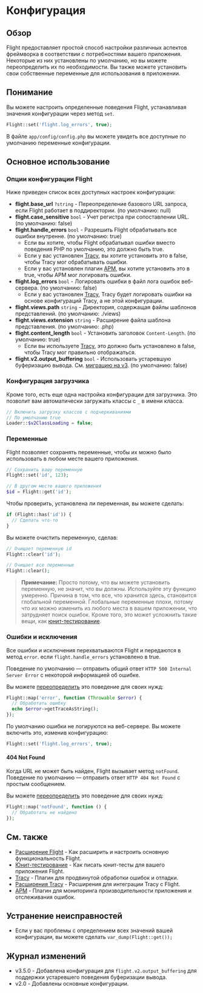 # Конфигурация

## Обзор

Flight предоставляет простой способ настройки различных аспектов фреймворка в соответствии с потребностями вашего приложения. Некоторые из них установлены по умолчанию, но вы можете переопределить их по необходимости. Вы также можете установить свои собственные переменные для использования в приложении.

## Понимание

Вы можете настроить определенные поведения Flight, устанавливая значения конфигурации
через метод `set`.

```php
Flight::set('flight.log_errors', true);
```

В файле `app/config/config.php` вы можете увидеть все доступные по умолчанию переменные конфигурации.

## Основное использование

### Опции конфигурации Flight

Ниже приведен список всех доступных настроек конфигурации:

- **flight.base_url** `?string` - Переопределение базового URL запроса, если Flight работает в поддиректории. (по умолчанию: null)
- **flight.case_sensitive** `bool` - Учет регистра при сопоставлении URL. (по умолчанию: false)
- **flight.handle_errors** `bool` - Разрешить Flight обрабатывать все ошибки внутренне. (по умолчанию: true)
  - Если вы хотите, чтобы Flight обрабатывал ошибки вместо поведения PHP по умолчанию, это должно быть true.
  - Если у вас установлен [Tracy](/awesome-plugins/tracy), вы хотите установить это в false, чтобы Tracy мог обрабатывать ошибки.
  - Если у вас установлен плагин [APM](/awesome-plugins/apm), вы хотите установить это в true, чтобы APM мог логировать ошибки.
- **flight.log_errors** `bool` - Логировать ошибки в файл лога ошибок веб-сервера. (по умолчанию: false)
  - Если у вас установлен [Tracy](/awesome-plugins/tracy), Tracy будет логировать ошибки на основе конфигураций Tracy, а не этой конфигурации.
- **flight.views.path** `string` - Директория, содержащая файлы шаблонов представлений. (по умолчанию: ./views)
- **flight.views.extension** `string` - Расширение файла шаблона представления. (по умолчанию: .php)
- **flight.content_length** `bool` - Установить заголовок `Content-Length`. (по умолчанию: true)
  - Если вы используете [Tracy](/awesome-plugins/tracy), это должно быть установлено в false, чтобы Tracy мог правильно отображаться.
- **flight.v2.output_buffering** `bool` - Использовать устаревшую буферизацию вывода. См. [миграцию на v3](migrating-to-v3). (по умолчанию: false)

### Конфигурация загрузчика

Кроме того, есть еще одна настройка конфигурации для загрузчика. Это позволит вам 
автоматически загружать классы с `_` в имени класса.

```php
// Включить загрузку классов с подчеркиваниями
// По умолчанию true
Loader::$v2ClassLoading = false;
```

### Переменные

Flight позволяет сохранять переменные, чтобы их можно было использовать в любом месте вашего приложения.

```php
// Сохранить вашу переменную
Flight::set('id', 123);

// В другом месте вашего приложения
$id = Flight::get('id');
```
Чтобы проверить, установлена ли переменная, вы можете сделать:

```php
if (Flight::has('id')) {
  // Сделать что-то
}
```

Вы можете очистить переменную, сделав:

```php
// Очищает переменную id
Flight::clear('id');

// Очищает все переменные
Flight::clear();
```

> **Примечание:** Просто потому, что вы можете установить переменную, не значит, что вы должны. Используйте эту функцию умеренно. Причина в том, что все, что хранится здесь, становится глобальной переменной. Глобальные переменные плохи, потому что их можно изменить из любого места в вашем приложении, что затрудняет поиск ошибок. Кроме того, это может усложнить такие вещи, как [юнит-тестирование](/guides/unit-testing).

### Ошибки и исключения

Все ошибки и исключения перехватываются Flight и передаются в метод `error`.
если `flight.handle_errors` установлено в true.

Поведение по умолчанию — отправить общий ответ `HTTP 500 Internal Server Error`
с некоторой информацией об ошибке.

Вы можете [переопределить](/learn/extending) это поведение для своих нужд:

```php
Flight::map('error', function (Throwable $error) {
  // Обработать ошибку
  echo $error->getTraceAsString();
});
```

По умолчанию ошибки не логируются на веб-сервере. Вы можете включить это, изменив конфигурацию:

```php
Flight::set('flight.log_errors', true);
```

#### 404 Not Found

Когда URL не может быть найден, Flight вызывает метод `notFound`. Поведение
по умолчанию — отправить ответ `HTTP 404 Not Found` с простым сообщением.

Вы можете [переопределить](/learn/extending) это поведение для своих нужд:

```php
Flight::map('notFound', function () {
  // Обработать не найдено
});
```

## См. также
- [Расширение Flight](/learn/extending) - Как расширить и настроить основную функциональность Flight.
- [Юнит-тестирование](/guides/unit-testing) - Как писать юнит-тесты для вашего приложения Flight.
- [Tracy](/awesome-plugins/tracy) - Плагин для продвинутой обработки ошибок и отладки.
- [Расширения Tracy](/awesome-plugins/tracy_extensions) - Расширения для интеграции Tracy с Flight.
- [APM](/awesome-plugins/apm) - Плагин для мониторинга производительности приложения и отслеживания ошибок.

## Устранение неисправностей
- Если у вас проблемы с определением всех значений вашей конфигурации, вы можете сделать `var_dump(Flight::get());`

## Журнал изменений
- v3.5.0 - Добавлена конфигурация для `flight.v2.output_buffering` для поддержки устаревшего поведения буферизации вывода.
- v2.0 - Добавлены основные конфигурации.